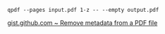 ```
qpdf --pages input.pdf 1-z -- --empty output.pdf
```

[gist.github.com ~ Remove metadata from a PDF file](https://gist.github.com/hubgit/6078384#gistcomment-2004771)
